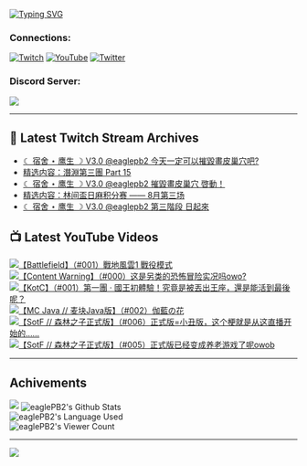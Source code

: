 <!--### Hello people, I'm EaglePB2 - The one who building something for fun 👋
Thank you for standby for this profile.   
The purpose of this profile is coming soon.   
You may come back later, as you wish if this readme.md is updated.   -->

<a href="https://git.io/typing-svg"><img src="https://readme-typing-svg.herokuapp.com?font=Fira+Code&duration=1000&pause=5000&vCenter=true&random=false&width=500&lines=%F0%9F%91%8B+Hello+Everyone%2C+I'm+EaglePB2.;%F0%9F%99%87+Thank+you+for+stopping+by+my+profile.+;%F0%9F%94%AD+%3D%3D%3D%3D+%F0%9F%94%AD;%F0%9F%91%8B+%E4%BD%A0%E5%A5%BD%EF%BC%8C%E6%AD%A1%E8%BF%8E%E4%BE%86%E5%88%B0%E6%88%91%E7%9A%84%E4%BB%A3%E7%A2%BC%E5%BA%AB%E3%80%82;%F0%9F%99%87+%E6%84%9F%E8%AC%9D%E5%89%8D%E4%BE%86%E5%8F%83%E8%A7%80%E5%B0%8F%E5%B1%8B+owo~" alt="Typing SVG" /></a>

### Connections:

[![Twitch](https://img.shields.io/badge/Twitch-9347FF?style=flat-square&logo=twitch&logoColor=white)](https://www.twitch.tv/eaglepb2)
[![YouTube](https://img.shields.io/badge/YouTube-%23FF0000.svg?style=flat-square&logo=YouTube&logoColor=white)](https://www.youtube.com/eaglepb2)
[![Twitter](https://img.shields.io/badge/Twitter-%231DA1F2.svg?style=flat-square&logo=Twitter&logoColor=white)](https://twitter.com/eaglepb2)

### Discord Server:

[![](https://invidget.switchblade.xyz/qKrub9b?theme=dark&language=ch)](https://discord.gg/qKrub9b)

---

## 👾 Latest Twitch Stream Archives
<!-- TWITCH:START -->
- [☾ 宿舍 ⋆ 鹰生 ☽ V3.0 @eaglepb2 今天一定可以摧毀畫皮巢穴吧?](https://www.twitch.tv/videos/2232694715)
- [精选内容：潛淵第三團 Part 15](https://www.twitch.tv/videos/2231861463)
- [☾ 宿舍 ⋆ 鹰生 ☽ V3.0 @eaglepb2 摧毀畫皮巢穴 啓動！](https://www.twitch.tv/videos/2231752021)
- [精选内容：林间盃日麻积分赛 —— 8月第三场](https://www.twitch.tv/videos/2230695538)
- [☾ 宿舍 ⋆ 鹰生 ☽ V3.0 @eaglepb2 第三階段 日起來](https://www.twitch.tv/videos/2230024707)
<!-- TWITCH:END -->



## 📺 Latest YouTube Videos
<!-- YOUTUBE:START -->
<!-- YOUTUBE:END -->

<!-- BEGIN YOUTUBE-CARDS -->
<a href="https://www.youtube.com/watch?v=NeCovtBgpes">
  <picture>
    <source media="(prefers-color-scheme: dark)" srcset="https://ytcards.demolab.com/?id=NeCovtBgpes&title=%E3%80%90Battlefield%E3%80%91%EF%BC%88%23001%EF%BC%89%E6%88%B0%E5%9C%B0%E9%A2%A8%E9%9B%B21+%E6%88%B0%E5%BD%B9%E6%A8%A1%E5%BC%8F&lang=zh&timestamp=1724482726&background_color=%230d1117&title_color=%23ffffff&stats_color=%23dedede&max_title_lines=1&width=250&border_radius=5&duration=26141">
    <img src="https://ytcards.demolab.com/?id=NeCovtBgpes&title=%E3%80%90Battlefield%E3%80%91%EF%BC%88%23001%EF%BC%89%E6%88%B0%E5%9C%B0%E9%A2%A8%E9%9B%B21+%E6%88%B0%E5%BD%B9%E6%A8%A1%E5%BC%8F&lang=zh&timestamp=1724482726&background_color=%23ffffff&title_color=%2324292f&stats_color=%2357606a&max_title_lines=1&width=250&border_radius=5&duration=26141" alt="【Battlefield】（#001）戰地風雲1 戰役模式" title="【Battlefield】（#001）戰地風雲1 戰役模式">
  </picture>
</a>
<a href="https://www.youtube.com/watch?v=zjL8a-BCHIg">
  <picture>
    <source media="(prefers-color-scheme: dark)" srcset="https://ytcards.demolab.com/?id=zjL8a-BCHIg&title=%E3%80%90Content+Warning%E3%80%91%EF%BC%88%23000%EF%BC%89%E8%BF%99%E6%98%AF%E5%8F%A6%E7%B1%BB%E7%9A%84%E6%81%90%E6%80%96%E5%86%92%E9%99%A9%E5%AE%9E%E5%86%B5%E5%90%97owo%3F&lang=zh&timestamp=1724427891&background_color=%230d1117&title_color=%23ffffff&stats_color=%23dedede&max_title_lines=1&width=250&border_radius=5&duration=5132">
    <img src="https://ytcards.demolab.com/?id=zjL8a-BCHIg&title=%E3%80%90Content+Warning%E3%80%91%EF%BC%88%23000%EF%BC%89%E8%BF%99%E6%98%AF%E5%8F%A6%E7%B1%BB%E7%9A%84%E6%81%90%E6%80%96%E5%86%92%E9%99%A9%E5%AE%9E%E5%86%B5%E5%90%97owo%3F&lang=zh&timestamp=1724427891&background_color=%23ffffff&title_color=%2324292f&stats_color=%2357606a&max_title_lines=1&width=250&border_radius=5&duration=5132" alt="【Content Warning】（#000）这是另类的恐怖冒险实况吗owo?" title="【Content Warning】（#000）这是另类的恐怖冒险实况吗owo?">
  </picture>
</a>
<a href="https://www.youtube.com/watch?v=r0PtjulSVD4">
  <picture>
    <source media="(prefers-color-scheme: dark)" srcset="https://ytcards.demolab.com/?id=r0PtjulSVD4&title=%E3%80%90KotC%E3%80%91%EF%BC%88%23001%EF%BC%89%E7%AC%AC%E4%B8%80%E5%9C%98+%C2%B7+%E5%9C%8B%E7%8E%8B%E5%88%9D%E9%AB%94%E9%A9%97%EF%BC%81%E7%A9%B6%E7%AB%9F%E6%98%AF%E8%A2%AB%E4%B8%9F%E5%87%BA%E7%8E%8B%E5%BA%A7%EF%BC%8C%E9%82%84%E6%98%AF%E8%83%BD%E6%B4%BB%E5%88%B0%E6%9C%80%E5%BE%8C%E5%91%A2%EF%BC%9F&lang=zh&timestamp=1724302415&background_color=%230d1117&title_color=%23ffffff&stats_color=%23dedede&max_title_lines=1&width=250&border_radius=5&duration=7285">
    <img src="https://ytcards.demolab.com/?id=r0PtjulSVD4&title=%E3%80%90KotC%E3%80%91%EF%BC%88%23001%EF%BC%89%E7%AC%AC%E4%B8%80%E5%9C%98+%C2%B7+%E5%9C%8B%E7%8E%8B%E5%88%9D%E9%AB%94%E9%A9%97%EF%BC%81%E7%A9%B6%E7%AB%9F%E6%98%AF%E8%A2%AB%E4%B8%9F%E5%87%BA%E7%8E%8B%E5%BA%A7%EF%BC%8C%E9%82%84%E6%98%AF%E8%83%BD%E6%B4%BB%E5%88%B0%E6%9C%80%E5%BE%8C%E5%91%A2%EF%BC%9F&lang=zh&timestamp=1724302415&background_color=%23ffffff&title_color=%2324292f&stats_color=%2357606a&max_title_lines=1&width=250&border_radius=5&duration=7285" alt="【KotC】（#001）第一團 · 國王初體驗！究竟是被丟出王座，還是能活到最後呢？" title="【KotC】（#001）第一團 · 國王初體驗！究竟是被丟出王座，還是能活到最後呢？">
  </picture>
</a>
<a href="https://www.youtube.com/watch?v=bX0nqxQZdjk">
  <picture>
    <source media="(prefers-color-scheme: dark)" srcset="https://ytcards.demolab.com/?id=bX0nqxQZdjk&title=%E3%80%90MC+Java+%2F%2F+%E9%BA%A6%E5%9D%97Java%E7%89%88%E3%80%91%EF%BC%88%23002%EF%BC%89%E4%BC%BD%E8%97%8D%E3%81%AE%E8%8A%B1&lang=zh&timestamp=1724255955&background_color=%230d1117&title_color=%23ffffff&stats_color=%23dedede&max_title_lines=1&width=250&border_radius=5&duration=7079">
    <img src="https://ytcards.demolab.com/?id=bX0nqxQZdjk&title=%E3%80%90MC+Java+%2F%2F+%E9%BA%A6%E5%9D%97Java%E7%89%88%E3%80%91%EF%BC%88%23002%EF%BC%89%E4%BC%BD%E8%97%8D%E3%81%AE%E8%8A%B1&lang=zh&timestamp=1724255955&background_color=%23ffffff&title_color=%2324292f&stats_color=%2357606a&max_title_lines=1&width=250&border_radius=5&duration=7079" alt="【MC Java // 麦块Java版】（#002）伽藍の花" title="【MC Java // 麦块Java版】（#002）伽藍の花">
  </picture>
</a>
<a href="https://www.youtube.com/watch?v=4u1Ugl-o12c">
  <picture>
    <source media="(prefers-color-scheme: dark)" srcset="https://ytcards.demolab.com/?id=4u1Ugl-o12c&title=%E3%80%90SotF+%2F%2F+%E6%A3%AE%E6%9E%97%E4%B9%8B%E5%AD%90%E6%AD%A3%E5%BC%8F%E7%89%88%E3%80%91%EF%BC%88%23006%EF%BC%89%E6%AD%A3%E5%BC%8F%E7%89%88%3D%E5%B0%8F%E4%B8%91%E7%89%88%EF%BC%8C%E8%BF%99%E4%B8%AA%E6%A2%97%E5%B0%B1%E6%98%AF%E4%BB%8E%E8%BF%99%E7%9B%B4%E6%92%AD%E5%BC%80%E5%A7%8B%E7%9A%84%E2%80%A6%E2%80%A6&lang=zh&timestamp=1724133117&background_color=%230d1117&title_color=%23ffffff&stats_color=%23dedede&max_title_lines=1&width=250&border_radius=5&duration=18729">
    <img src="https://ytcards.demolab.com/?id=4u1Ugl-o12c&title=%E3%80%90SotF+%2F%2F+%E6%A3%AE%E6%9E%97%E4%B9%8B%E5%AD%90%E6%AD%A3%E5%BC%8F%E7%89%88%E3%80%91%EF%BC%88%23006%EF%BC%89%E6%AD%A3%E5%BC%8F%E7%89%88%3D%E5%B0%8F%E4%B8%91%E7%89%88%EF%BC%8C%E8%BF%99%E4%B8%AA%E6%A2%97%E5%B0%B1%E6%98%AF%E4%BB%8E%E8%BF%99%E7%9B%B4%E6%92%AD%E5%BC%80%E5%A7%8B%E7%9A%84%E2%80%A6%E2%80%A6&lang=zh&timestamp=1724133117&background_color=%23ffffff&title_color=%2324292f&stats_color=%2357606a&max_title_lines=1&width=250&border_radius=5&duration=18729" alt="【SotF // 森林之子正式版】（#006）正式版=小丑版，这个梗就是从这直播开始的……" title="【SotF // 森林之子正式版】（#006）正式版=小丑版，这个梗就是从这直播开始的……">
  </picture>
</a>
<a href="https://www.youtube.com/watch?v=7qRmd1gvjlY">
  <picture>
    <source media="(prefers-color-scheme: dark)" srcset="https://ytcards.demolab.com/?id=7qRmd1gvjlY&title=%E3%80%90SotF+%2F%2F+%E6%A3%AE%E6%9E%97%E4%B9%8B%E5%AD%90%E6%AD%A3%E5%BC%8F%E7%89%88%E3%80%91%EF%BC%88%23005%EF%BC%89%E6%AD%A3%E5%BC%8F%E7%89%88%E5%B7%B2%E7%BB%8F%E5%8F%98%E6%88%90%E5%85%BB%E8%80%81%E6%B8%B8%E6%88%8F%E4%BA%86%E5%91%A2owob&lang=zh&timestamp=1724035836&background_color=%230d1117&title_color=%23ffffff&stats_color=%23dedede&max_title_lines=1&width=250&border_radius=5&duration=10991">
    <img src="https://ytcards.demolab.com/?id=7qRmd1gvjlY&title=%E3%80%90SotF+%2F%2F+%E6%A3%AE%E6%9E%97%E4%B9%8B%E5%AD%90%E6%AD%A3%E5%BC%8F%E7%89%88%E3%80%91%EF%BC%88%23005%EF%BC%89%E6%AD%A3%E5%BC%8F%E7%89%88%E5%B7%B2%E7%BB%8F%E5%8F%98%E6%88%90%E5%85%BB%E8%80%81%E6%B8%B8%E6%88%8F%E4%BA%86%E5%91%A2owob&lang=zh&timestamp=1724035836&background_color=%23ffffff&title_color=%2324292f&stats_color=%2357606a&max_title_lines=1&width=250&border_radius=5&duration=10991" alt="【SotF // 森林之子正式版】（#005）正式版已经变成养老游戏了呢owob" title="【SotF // 森林之子正式版】（#005）正式版已经变成养老游戏了呢owob">
  </picture>
</a>
<!-- END YOUTUBE-CARDS -->

---

## Achivements
[![](https://github-profile-trophy.vercel.app/?username=eaglepb2&theme=monokai&no-bg=true&&title=Repositories,Issues,Commit,MultiLanguage)](https://github.com/anuraghazra/github-readme-stats)
<img align="center" alt="eaglePB2's Github Stats" src="https://github-readme-stats.vercel.app/api?username=eaglePB2&show_icons=true&hide_border=true&theme=merko" />
<br>
<img align="center" alt="eaglePB2's Language Used" src="https://github-readme-stats.vercel.app/api/top-langs/?username=eaglePB2&show_icons=true&hide_border=true&theme=merko&layout=compact&langs_count=8" />
<br>
<img align="center" alt="eaglePB2's Viewer Count" src="https://visitcount.itsvg.in/api?id=eaglepb2&label=Profile%20Views&color=3&icon=5&pretty=true" />

<hr>

<!-- RANDOMQUOTE:START -->
![](https://quotes-github-readme.vercel.app/api?type=horizontal&theme=merko)
<!-- RANDOMQUOTE:END -->


<!--
       _____   _   _   _____       _____   _   _   ____   
      |_   _| | | | | |  ___|     |  ___| | \ | | |  _  \  
        | |   | |_| | | |___      | |___  |  \| | | | | | 
        | |   |  _  | |  ___|     |  ___| |     | | | | | 
        | |   | | | | | |___      | |___  | |\  | | |_| | 
        |_|   |_| |_| |_____|     |_____| |_| \_| |____ / 
      
-->
